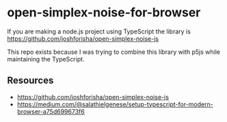 # open-simplex-noise-for-browser

If you are making a node.js project using TypeScript the library is https://github.com/joshforisha/open-simplex-noise-js

This repo exists because I was trying to combine this library with p5js while maintaining the TypeScript.
 
## Resources

* https://github.com/joshforisha/open-simplex-noise-js
* https://medium.com/@salathielgenese/setup-typescript-for-modern-browser-a75d699673f6

